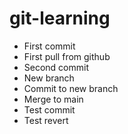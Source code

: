 # git-learning

- First commit
- First pull from github
- Second commit
- New branch
- Commit to new branch
- Merge to main
- Test commit
- Test revert
